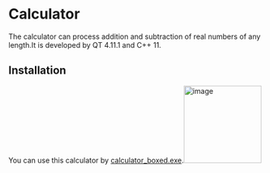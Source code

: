 # Calculator
The calculator can process addition and subtraction of real numbers of any length.It is developed by QT 4.11.1 and C++ 11.
## Installation
You can use this calculator by [calculator_boxed.exe](https://github.com/crystallizedsnow/Calculator/blob/main/calculator_boxed.exe).<img width="153" alt="image" src="https://github.com/user-attachments/assets/76f38045-6b50-450c-b30f-693eff9ddebf">

